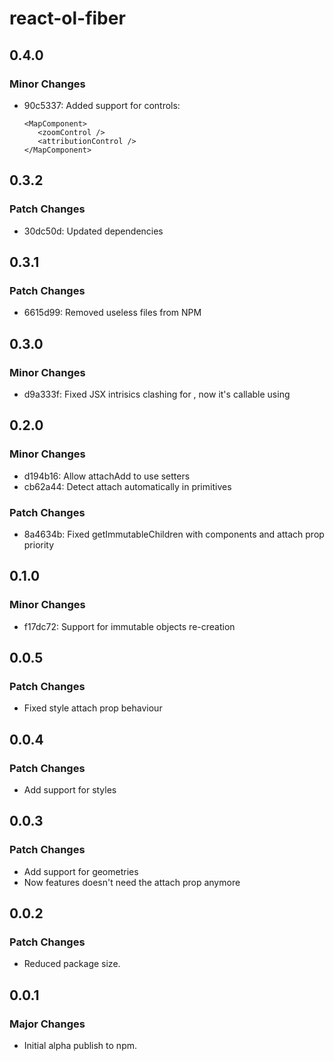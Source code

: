 # react-ol-fiber

## 0.4.0

### Minor Changes

- 90c5337: Added support for controls:

  ```
  <MapComponent>
     <zoomControl />
     <attributionControl />
  </MapComponent>
  ```

## 0.3.2

### Patch Changes

- 30dc50d: Updated dependencies

## 0.3.1

### Patch Changes

- 6615d99: Removed useless files from NPM

## 0.3.0

### Minor Changes

- d9a333f: Fixed JSX intrisics clashing for <view />, now it's callable using <olView />

## 0.2.0

### Minor Changes

- d194b16: Allow attachAdd to use setters
- cb62a44: Detect attach automatically in primitives

### Patch Changes

- 8a4634b: Fixed getImmutableChildren with components and attach prop priority

## 0.1.0

### Minor Changes

- f17dc72: Support for immutable objects re-creation

## 0.0.5

### Patch Changes

- Fixed style attach prop behaviour

## 0.0.4

### Patch Changes

- Add support for styles

## 0.0.3

### Patch Changes

- Add support for geometries
- Now features doesn't need the attach prop anymore

## 0.0.2

### Patch Changes

- Reduced package size.

## 0.0.1

### Major Changes

- Initial alpha publish to npm.
